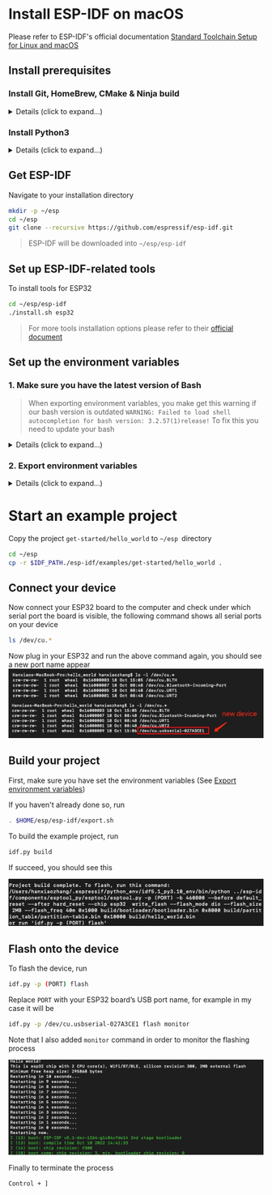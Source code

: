 
# Install ESP-IDF on macOS
Please refer to ESP-IDF's official documentation [Standard Toolchain Setup for Linux and macOS](https://docs.espressif.com/projects/esp-idf/en/latest/esp32/get-started/linux-macos-setup.html)

## Install prerequisites 
### Install Git, HomeBrew, CMake & Ninja build
<details><summary>Details (click to expand...)</summary>

Check your git version 
```
git --version
```

Install HomeBrew
```sh
ruby -e "$(curl -fsSL https://raw.githubusercontent.com/Homebrew/install/master/install)"
```
Install CMake & Ninja build 
```
brew install cmake ninja dfu-util
```
It is strongly recommended to also install `ccache` for faster builds
```
brew install ccache
 ```

  
> Note that if you encounter the following error during any steps
> ```
> xcrun: error: invalid active developer path (/Library/Developer/CommandLineTools), missing xcrun at: /Library/Developer/CommandLineTools/usr/bin/xcrun
>```
> Then you will need to install the XCode command line tools to continue. You can install these by running
>```
>xcode-select --install
>```

</details>

### Install Python3
<details><summary>Details (click to expand...)</summary>

Check if you already have python3 installed 
```
python3 --version
```
If you don't have python, install it via HomeBrew
```
brew install python3
```
</details>

## Get ESP-IDF
Navigate to your installation directory 
```bash
mkdir -p ~/esp
cd ~/esp
git clone --recursive https://github.com/espressif/esp-idf.git
```

>ESP-IDF will be downloaded into `~/esp/esp-idf`


## Set up ESP-IDF-related tools
To install tools for ESP32

```sh
cd ~/esp/esp-idf
./install.sh esp32
```
> For more tools installation options please refer to their [official document](https://docs.espressif.com/projects/esp-idf/en/latest/esp32/get-started/linux-macos-setup.html)

 
## Set up the environment variables
### 1. Make sure you have the latest version of Bash
>When exporting environment variables, you make get this warning if our bash version is outdated `WARNING: Failed to load shell autocompletion for bash version: 3.2.57(1)release!` To fix this you need to update your bash

<details><summary>Details (click to expand...)</summary>

Check your bash version 
```bash
bash --version # if it is v3.2 means it is outdated
```
Install the latest version 
```
brew install bash
```
To verify installation
```bash
which -a bash

/bin/bash # old version
/usr/local/bin/bash # new version

````
To use the latest Bash shell as the default shell, you need to add its path to`/ect/shells` file
```bash
sudo vim /etc/shells # edit file via vim
```
Add `/usr/local/bin/bash` shell to its content
```
/bin/bash
/bin/csh
/bin/ksh
/bin/sh
/bin/tcsh
/bin/zsh
/usr/local/bin/bash
```

Finally run the following command to set the new version as the default shell 
```bash
chsh -s /usr/local/bin/bash
```
Note that when you run  `bash` it will invoke `/usr/local/bin/bash`
```bash
bash
bash-5.0$ echo $BASH_VERSION
5.0.0(2)-release
```

To exit bash simply type 
```
exit
```

</details>

### 2. Export environment variables

<details><summary>Details (click to expand...)</summary>
The installed tools are not yet added to the PATH environment variable. To make the tools usable from the command line, some environment variables must be set

```sh
. $HOME/esp/esp-idf/export.sh
```

Output

<img src = "./image/exp-var.png">
</details>


# Start an example project
Copy the project `get-started/hello_world` to `~/esp `directory
```sh
cd ~/esp
cp -r $IDF_PATH./esp-idf/examples/get-started/hello_world .
```

## Connect your device
Now connect your ESP32 board to the computer and check under which serial port the board is visible, the following command shows all serial ports on your device
```sh
ls /dev/cu.* 
```
Now plug in your ESP32 and run the above command again, you should see a new port name appear
<img src ="./image/serial-port.png">

## Build your project
First, make sure you have set the environment variables (See [Export environment variables](#export-environment-variables))
 
 If you haven't already done so, run 
```sh
. $HOME/esp/esp-idf/export.sh
```

To build the example project, run
```bash
idf.py build 
```

If succeed, you should see this 

<img src ="./image/idf-build.png">

## Flash onto the device
To flash the device, run 
```sh
idf.py -p (PORT) flash
```
Replace `PORT` with your ESP32 board’s USB port name, for example in my case it will be 
```sh
idf.py -p /dev/cu.usbserial-027A3CE1 flash monitor
```
Note that I also added `monitor` command in order to monitor the flashing process

<img src = "./image/flash-device.png">

Finally to terminate the process
```sh
Control + ]
```